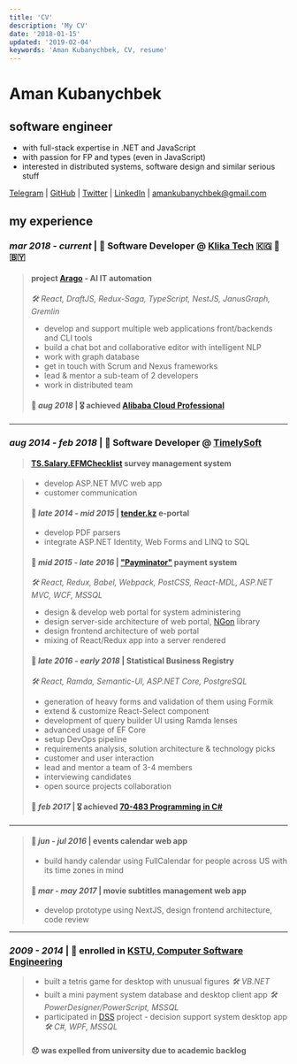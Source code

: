 ```yaml
---
title: 'CV'
description: 'My CV'
date: '2018-01-15'
updated: '2019-02-04'
keywords: 'Aman Kubanychbek, CV, resume'
---
```


# Aman Kubanychbek

## software engineer

- with full-stack expertise in .NET and JavaScript
- with passion for FP and types (even in JavaScript)
- interested in distributed systems, software design and similar serious stuff

[Telegram] | [GitHub] | [Twitter] | [LinkedIn] | amankubanychbek@gmail.com

## my experience

### _mar 2018 - current_ | 🎉 Software Developer @ [Klika Tech] 🇰🇬 🛫 🇧🇾

> #### project [Arago] - AI IT automation
>
> _🛠 React, DraftJS, Redux-Saga, TypeScript, NestJS, JanusGraph, Gremlin_
>
> - develop and support multiple web applications front/backends and CLI tools
> - build a chat bot and collaborative editor with intelligent NLP
> - work with graph database
> - get in touch with Scrum and Nexus frameworks
> - lead & mentor a sub-team of 2 developers
> - work in distributed team
>
> #### 🎉 _aug 2018_ | 🎖 achieved [Alibaba Cloud Professional]

---

### _aug 2014 - feb 2018_ | 🎉 Software Developer @ [TimelySoft]

> #### [TS.Salary.EFMChecklist] survey management system

> - develop ASP.NET MVC web app
> - customer communication
>
> #### 📅 _late 2014 - mid 2015_ | [tender.kz] e-portal
>
> - develop PDF parsers
> - integrate ASP.NET Identity, Web Forms and LINQ to SQL
>
> #### 📅 _mid 2015 - late 2016_ | ["Payminator"] payment system
>
> _🛠 React, Redux, Babel, Webpack, PostCSS, React-MDL, ASP.NET MVC, WCF, MSSQL_
>
> - design & develop web portal for system administering
> - design server-side architecture of web portal, [NGon] library
> - design frontend architecture of web portal
> - mixing of React/Redux app into a server rendered
>
> #### 📅 _late 2016 - early 2018_ | Statistical Business Registry
>
> _🛠 React, Ramda, Semantic-UI, ASP.NET Core, PostgreSQL_
>
> - generation of heavy forms and validation of them using Formik
> - extend & customize React-Select component
> - development of query builder UI using Ramda lenses
> - advanced usage of EF Core
> - setup DevOps pipeline
> - requirements analysis, solution architecture & technology picks
> - customer and user interaction
> - lead and mentor a team of 3-4 members
> - interviewing candidates
> - open source projects collaboration
>
> #### 🎉 _feb 2017_ | 🎖 achieved [70-483 Programming in C#]

---

> #### 📅 _jun - jul 2016_ | events calendar web app
>
> - build handy calendar using FullCalendar for people across US with its time zones in mind
>
> #### 📅 _mar - may 2017_ | movie subtitles management web app
>
> - develop prototype using NextJS, design frontend architecture, code review

---

### _2009 - 2014_ | 🎉 enrolled in [KSTU, Computer Software Engineering][university]

> - built a tetris game for desktop with unusual figures _🛠 VB.NET_
> - built a mini payment system database and desktop client app _🛠 PowerDesigner/PowerScript, MSSQL_
> - participated in [DSS] project - decision support system desktop app _🛠 C#, WPF, MSSQL_
>
> #### 😞 was expelled from university due to academic backlog

[telegram]: https://t.me/amankkg
[github]: https://github.com/amankkg
[twitter]: https://twitter.com/amankkg
[linkedin]: https://www.linkedin.com/in/amankubanychbek/
[university]: https://kstu.kg/kafedra-programmnoe-obespechenie-kompyuternyh-sistem/
[dss]: https://github.com/amankkg/DSS
[timelysoft]: http://www.timelysoft.net/
[klika tech]: http://www.klika-tech.com/
[tender.kz]: http://www.timelysoft.net/en/projects/tenderkz/
[ts.salary.efmchecklist]: http://www.timelysoft.net/en/projects/tssalary/managementofadvertisingcampaigns/
["payminator"]: http://www.timelysoft.net/ru/projects/Payminator/
[ngon]: https://github.com/amankkg/NGonAlt
[70-483 programming in c#]: https://www.youracclaim.com/badges/3c5fcbc2-5cff-4d3b-a9ac-6d23adec9f70/public_url
[arago]: https://arago.co/
[alibaba cloud professional]: https://gist.github.com/amankkg/6af5bb7f4db96969d7e1c44d16b69e9a
